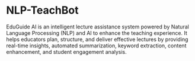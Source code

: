 # NLP-TeachBot
EduGuide AI is an intelligent lecture assistance system powered by Natural Language Processing (NLP) and AI to enhance the teaching experience. It helps educators plan, structure, and deliver effective lectures by providing real-time insights, automated summarization, keyword extraction, content enhancement, and student engagement analysis.
